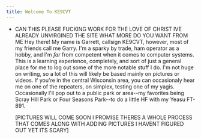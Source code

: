 ```yaml
---
title: Welcome To KE9CVT
---
```


- CAN THIS PLEASE FUCKING WORK FOR THE LOVE OF CHRIST IVE ALREADY UNVIRGINED THE SITE WHAT MORE DO YOU WANT FROM ME
     Hey there! My name is Garrett, callsign KE9CVT, however, most of my friends call me Garry. I'm a sparky by trade, ham operator as a hobby, and I'm *far* from competent when it comes to computer systems. This is a learning experience, completely, and sort of just a general place for me to log out some of the more notable stuff I do. I'm not huge on writing, so a lot of this will likely be based mainly on pictures or videos. If you're in the central Wisconsin area, you can occasionaly hear me on one of the repeaters, on simplex, testing one of my yagis. Occasionally I'll pop out to a public park or area--my favorites being Scray Hill Park or Four Seasons Park--to do a little HF with my Yeasu FT-891.



     [PICTURES WILL COME SOON I PROMISE THERES A WHOLE PROCESS THAT COMES ALONG WITH ADDING PICTURES I HAVENT FIGURED OUT YET ITS SCARY]
